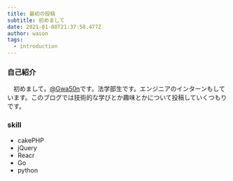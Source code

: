 ```yaml
---
title: 最初の投稿
subtitle: 初めまして
date: 2021-01-08T21:37:58.477Z
author: wason
tags:
  - introduction
---
```

### 自己紹介
　初めまして。[@Gwa50n](https://twitter.com/Gwa50n)です。法学部生です。エンジニアのインターンもしています。このブログでは技術的な学びとか趣味とかについて投稿していくつもりです。
### skill
* cakePHP
* jQuery
* Reacr
* Go
* python